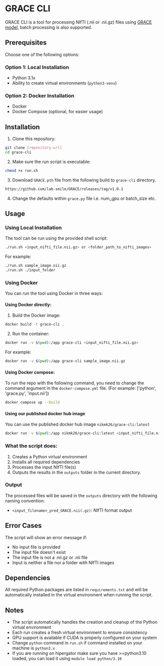 # GRACE CLI

GRACE CLI is a tool for processing NIfTI (.nii or .nii.gz) files using [GRACE model](https://github.com/lab-smile/GRACE), batch processing is also supported.

## Prerequisites

Choose one of the following options:

### Option 1: Local Installation
- Python 3.1x
- Ability to create virtual environments (`python3-venv`)

### Option 2: Docker Installation
- Docker
- Docker Compose (optional, for easier usage)

## Installation

1. Clone this repository:
```bash
git clone [repository-url]
cd grace-cli
```

2. Make sure the run script is executable:
```bash
chmod +x run.sh
```

3. Download `GRACE.pth` file from the following build to `grace-cli` directory.
```bash
https://github.com/lab-smile/GRACE/releases/tag/v1.0.1
```

4. Change the defaults within `grace.py` file i.e. num_gpu or batch_size etc.

## Usage

### Using Local Installation

The tool can be run using the provided shell script:

```bash
./run.sh <input_nifti_file.nii.gz> or <folder_path_to_nifti_images>
```

For example:
```bash
./run.sh sample_image.nii.gz
./run.sh ./input_folder
```

### Using Docker

You can run the tool using Docker in three ways:

#### Using Docker directly:

1. Build the Docker image:
```bash
docker build -t grace-cli .
```

2. Run the container:
```bash
docker run -v $(pwd):/app grace-cli <input_nifti_file.nii.gz>
```

For example:
```bash
docker run -v $(pwd):/app grace-cli sample_image.nii.gz
```

#### Using Docker compose:
To run the repo with the following command, you need to change the command argument in the `docker-compose.yml` file. (For example: ['python', 'grace.py', 'input.nii'])
```bash
docker compose up --build
```

#### Using our published docker hub image
You can use the published docker hub image `nikmk26/grace-cli:latest`

```bash
docker run -v $(pwd):/app nikmk26/grace-cli:latest <input_nifti_file.nii.gz>
```


### What the script does:

1. Creates a Python virtual environment
2. Installs all required dependencies
3. Processes the input NIfTI file(s)
4. Outputs the results in the `outputs` folder in the current directory.

### Output

The processed files will be saved in the `outputs` directory with the following naming convention:
- `<input_filename>_pred_GRACE.nii(.gz)`: NIfTI format output

## Error Cases

The script will show an error message if:
- No input file is provided
- The input file doesn't exist
- The input file is not a .nii.gz or .nii file
- Input is neither a file nor a folder with NIfTI images

## Dependencies

All required Python packages are listed in `requirements.txt` and will be automatically installed in the virtual environment when running the script.

## Notes

- The script automatically handles the creation and cleanup of the Python virtual environment
- Each run creates a fresh virtual environment to ensure consistency
- GPU support is available if CUDA is properly configured on your system
- Change `python` command in `run.sh` if command installed on your machine is `python3.x`
- If you are running on hipergator make sure you have >=python3.10 loaded, you can load it using `module load python/3.10`
